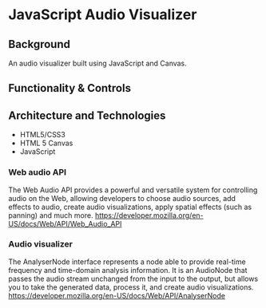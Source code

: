 # JavaScript Audio Visualizer

## Background
An audio visualizer built using JavaScript and Canvas.

## Functionality & Controls

## Architecture and Technologies

* HTML5/CSS3
* HTML 5 Canvas
* JavaScript

### Web audio API
The Web Audio API provides a powerful and versatile system for controlling audio on the Web, allowing developers to choose audio sources, add effects to audio, create audio visualizations, apply spatial effects (such as panning) and much more.
https://developer.mozilla.org/en-US/docs/Web/API/Web_Audio_API

### Audio visualizer
The AnalyserNode interface represents a node able to provide real-time frequency and time-domain analysis information. It is an AudioNode that passes the audio stream unchanged from the input to the output, but allows you to take the generated data, process it, and create audio visualizations.
https://developer.mozilla.org/en-US/docs/Web/API/AnalyserNode

